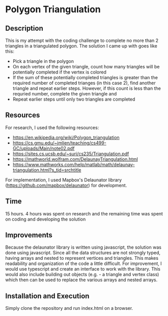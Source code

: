 # Polygon Triangulation

## Description

This is my attempt with the coding challenge to complete no more than 2 triangles in a triangulated polygon. The solution I came up with goes like this:

- Pick a triangle in the polygon
- On each vertex of the given triangle, count how many triangles will be potentially completed if the vertex is colored
- If the sum of these potentially completed triangles is greater than the required number of completed trianges (in this case 2), find another triangle and repeat earlier steps. However, if this count is less than the requried number, complete the given triangle and 
 - Repeat earlier steps until only two triangles are completed

## Resources

For research, I used the following resources:
- https://en.wikipedia.org/wiki/Polygon_triangulation
- https://cs.gmu.edu/~jmlien/teaching/cs499-GC/uploads/Main/note02.pdf
- https://sites.cs.ucsb.edu/~suri/cs235/Triangulation.pdf
- https://mathworld.wolfram.com/DelaunayTriangulation.html
- https://www.mathworks.com/help/matlab/math/delaunay-triangulation.html?s_tid=srchtitle

For implementation, I used Mapbox's Delaunator library (https://github.com/mapbox/delaunator) for development.

## Time

15 hours. 4 hours was spent on research and the remaining time was spent on coding and developing the solution

## Improvements

Because the delaunator library is written using javascript, the solution was done using javascript. Since all the data structures are not strongly typed, having arrays and nested to represent vertices and triangles. This makes readability and organization of the code a little difficult. For improvement, I would use typescript and create an interface to work with the library. This would also include building out objects (e.g. - a triangle and vertex class) which then can be used to replace the various arrays and nested arrays.

## Installation and Execution

Simply clone the repository and run index.html on a browser.